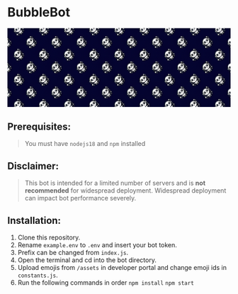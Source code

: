 # BubbleBot

<img src="https://github.com/maazinalthaf/bubblebot/blob/main/assets/banner.png?raw=true"/>


## Prerequisites: 
> You must have `nodejs18` and `npm` installed


## Disclaimer:
> This bot is intended for a limited number of servers and is **not recommended** for widespread deployment. Widespread deployment can impact bot performance severely. 

## Installation: 
1. Clone this repository.
2. Rename `example.env` to `.env` and insert your bot token.
3. Prefix can be changed from `index.js`.
4. Open the terminal and cd into the bot directory.
5. Upload emojis from `/assets` in developer portal and change emoji ids in `constants.js`. 
6. Run the following commands in order `npm install` `npm start`

